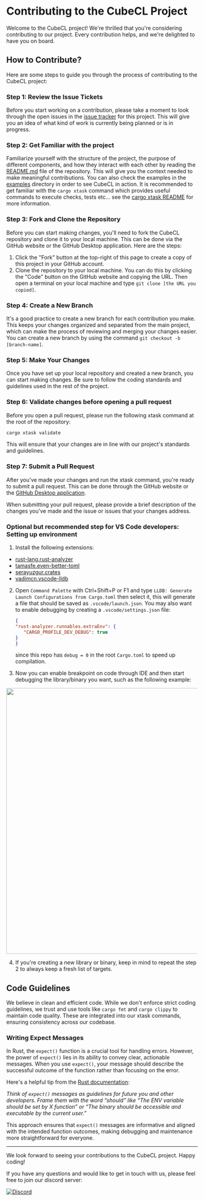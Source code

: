 # Contributing to the CubeCL Project

Welcome to the CubeCL project! We're thrilled that you're considering contributing to our project.
Every contribution helps, and we're delighted to have you on board.

## How to Contribute?

Here are some steps to guide you through the process of contributing to the CubeCL project:

### Step 1: Review the Issue Tickets

Before you start working on a contribution, please take a moment to look through the open issues in
the [issue tracker][1] for this project. This will give you an
idea of what kind of work is currently being planned or is in progress.

### Step 2: Get Familiar with the project

Familiarize yourself with the structure of the project, the purpose of different components, and how they
interact with each other by reading the [README.md][2] file of the repository. This will give you the
context needed to make meaningful contributions. You can also check the examples in the [examples][3]
directory in order to see CubeCL in action. It is recommended to get familiar with the `cargo xtask`
command which provides useful commands to execute checks, tests etc... see the [cargo xtask README][4]
for more information.

### Step 3: Fork and Clone the Repository

Before you can start making changes, you'll need to fork the CubeCL repository and clone it to your
local machine. This can be done via the GitHub website or the GitHub Desktop application. Here are
the steps:

1. Click the "Fork" button at the top-right of this page to create a copy of this project in your
   GitHub account.
2. Clone the repository to your local machine. You can do this by clicking the "Code" button on the
   GitHub website and copying the URL. Then open a terminal on your local machine and type
   `git clone [the URL you copied]`.

### Step 4: Create a New Branch

It's a good practice to create a new branch for each contribution you make. This keeps your changes
organized and separated from the main project, which can make the process of reviewing and merging
your changes easier. You can create a new branch by using the command
`git checkout -b [branch-name]`.

### Step 5: Make Your Changes

Once you have set up your local repository and created a new branch, you can start making changes.
Be sure to follow the coding standards and guidelines used in the rest of the project.

### Step 6: Validate changes before opening a pull request

Before you open a pull request, please run the following xtask command at the root of the repository:

```sh
cargo xtask validate
```

This will ensure that your changes are in line with our project's standards and guidelines.

### Step 7: Submit a Pull Request

After you've made your changes and run the xtask command, you're ready to submit a pull request.
This can be done through the GitHub website or the [GitHub Desktop application][5].

When submitting your pull request, please provide a brief description of the changes you've made and
the issue or issues that your changes address.

### Optional but recommended step for VS Code developers: Setting up environment

1. Install the following extensions:

- [rust-lang.rust-analyzer](https://marketplace.visualstudio.com/items?itemName=rust-lang.rust-analyzer)
- [tamasfe.even-better-toml](https://marketplace.visualstudio.com/items?itemName=tamasfe.even-better-toml)
- [serayuzgur.crates](https://marketplace.visualstudio.com/items?itemName=serayuzgur.crates)
- [vadimcn.vscode-lldb](https://marketplace.visualstudio.com/items?itemName=vadimcn.vscode-lldb)

2. Open `Command Palette` with Ctrl+Shift+P or F1 and type `LLDB: Generate Launch Configurations from Cargo.toml`
   then select it, this will generate a file that should be saved as `.vscode/launch.json`.
   You may also want to enable debugging by creating a `.vscode/settings.json` file:
   ```json
   {
   "rust-analyzer.runnables.extraEnv": {
      "CARGO_PROFILE_DEV_DEBUG": true
   }
   }
   ```
   since this repo has `debug = 0` in the root `Cargo.toml` to speed up compilation.

3. Now you can enable breakpoint on code through IDE and then start debugging the library/binary you want, such as the following example:

<div align="center">
<img src="./assets/debug-options-vscode.png" width="700px"/>
<div align="left">

4. If you're creating a new library or binary, keep in mind to repeat the step 2 to always keep a fresh list of targets.

## Code Guidelines

We believe in clean and efficient code. While we don't enforce strict coding guidelines, we trust
and use tools like `cargo fmt` and `cargo clippy` to maintain code quality. These are integrated
into our xtask commands, ensuring consistency across our codebase.

### Writing Expect Messages

In Rust, the `expect()` function is a crucial tool for handling errors. However, the power of
`expect()` lies in its ability to convey clear, actionable messages. When you use `expect()`, your
message should describe the successful outcome of the function rather than focusing on the error.

Here's a helpful tip from the [Rust documentation][6]:

_Think of `expect()` messages as guidelines for future you and other developers. Frame them with the word “should” like “The ENV variable should be set by X function” or “The binary should be accessible and executable by the current user.”_

This approach ensures that `expect()` messages are informative and aligned with the intended
function outcomes, making debugging and maintenance more straightforward for everyone.

---

We look forward to seeing your contributions to the CubeCL project. Happy coding!

If you have any questions and would like to get in touch with us, please feel free to join our
discord server:

[![Discord](https://img.shields.io/discord/1038839012602941528.svg?color=7289da&&logo=discord)][7]

[1]: https://github.com/tracel-ai/cubecl/issues
[2]: https://github.com/tracel-ai/cubecl/blob/main/README.md
[3]: https://github.com/tracel-ai/cubecl/tree/main/examples
[4]: https://github.com/tracel-ai/cubecl/blob/main/xtask/README.md
[5]: https://desktop.github.com/
[6]: https://doc.rust-lang.org/std/result/enum.Result.html#recommended-message-style
[7]: https://discord.gg/uPEBbYYDB6
